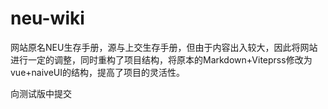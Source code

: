 # neu-wiki

网站原名NEU生存手册，源与上交生存手册，但由于内容出入较大，因此将网站进行一定的调整，同时重构了项目结构，将原本的Markdown+Viteprss修改为vue+naiveUI的结构，提高了项目的灵活性。

向测试版中提交